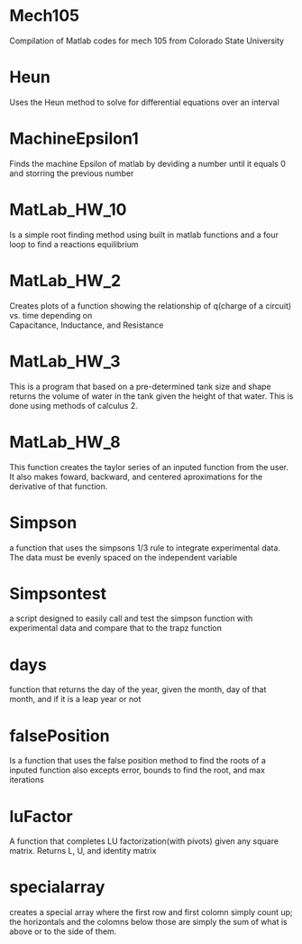 # Mech105
Compilation of Matlab codes for mech 105 from Colorado State University
# Heun
Uses the Heun method to solve for differential equations over an interval
# MachineEpsilon1
Finds the machine Epsilon of matlab by deviding a number until it equals 0 and storring the previous 
number
# MatLab_HW_10
Is a simple root finding method using built in matlab functions and a four loop to find a reactions
equilibrium
# MatLab_HW_2
Creates plots of a function showing the relationship of q(charge of a circuit) vs. time depending on  
Capacitance, Inductance, and Resistance
# MatLab_HW_3
This is a program that based on a pre-determined tank size and shape returns the volume of water in the tank
given the height of that water. This is done using methods of calculus 2.
# MatLab_HW_8
This function creates the taylor series of an inputed function from the user. It also makes foward,
backward, and centered aproximations for the derivative of that function.
# Simpson
a function that uses the simpsons 1/3 rule to integrate experimental data. The data must be evenly spaced on the independent 
variable
# Simpsontest
a script designed to easily call and test the simpson function with experimental data and compare that to the 
trapz function
# days
function that returns the day of the year, given the month, day of that month, and if it is a leap year or not
# falsePosition
Is a function that uses the false position method to find the roots of a inputed function also excepts error,
bounds to find the root, and max iterations
# luFactor
A function that completes LU factorization(with pivots) given any square matrix. Returns L, U, and identity matrix
# specialarray
creates a special array where the first row and first colomn simply count up; the horizontals and the
colomns below those are simply the sum of what is above or to the side of them.
